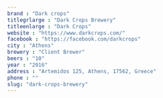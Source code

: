 ```yaml
---
brand : "Dark crops"
titlegrlarge : "Dark Crops Brewery"
titleenlarge : "Dark Crops"
website : "https://www.darkcrops.com/"
facebook : "https://facebook.com/darkcrops"
city : "Athens"
brewery : "Client Brewer"
beers : "10"
year : "2016"
address : "Artemidos 125, Athens, 17562, Greece"
phone : ""
slug: "dark-crops-brewery"
---
```

